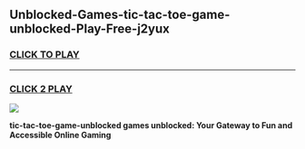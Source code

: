 
## Unblocked-Games-tic-tac-toe-game-unblocked-Play-Free-j2yux
<h3>
<a href="https://premium76.site?title=tic-tac-toe-game-unblocked&ref=23A">CLICK TO PLAY</a></h3>
<hr>

<h3>
<a href="https://premium76.site?title=tic-tac-toe-game-unblocked&ref=23A">CLICK 2 PLAY</a>
  
</h3>

<a href="https://premium76.site?title=tic-tac-toe-game-unblocked&ref=23A"><img src="https://clearcache.store/games.png"></a>


**tic-tac-toe-game-unblocked games unblocked: Your Gateway to Fun and Accessible Online Gaming**
